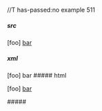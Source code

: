 //T has-passed:no
example 511
##### src
[foo]
[bar]

[bar]: /url "title"
##### xml
<?xml version="1.0" encoding="UTF-8"?>
<!DOCTYPE document SYSTEM "CommonMark.dtd">
<document xmlns="http://commonmark.org/xml/1.0">
  <paragraph>
    <text>[foo]</text>
    <softbreak />
    <link destination="/url" title="title">
      <text>bar</text>
    </link>
  </paragraph>
</document>
##### html
<p>[foo]
<a href="/url" title="title">bar</a></p>
#####
